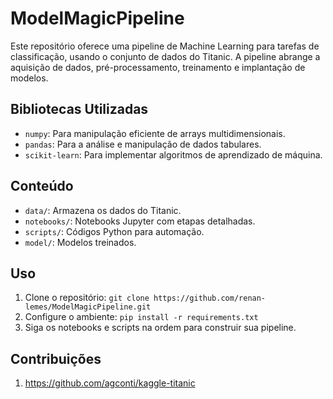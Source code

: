 # ModelMagicPipeline

Este repositório oferece uma pipeline de Machine Learning para tarefas de classificação, usando o conjunto de dados do Titanic. A pipeline abrange a aquisição de dados, pré-processamento, treinamento e implantação de modelos.

## Bibliotecas Utilizadas

- `numpy`: Para manipulação eficiente de arrays multidimensionais.
- `pandas`: Para a análise e manipulação de dados tabulares.
- `scikit-learn`: Para implementar algoritmos de aprendizado de máquina.

## Conteúdo

- `data/`: Armazena os dados do Titanic.
- `notebooks/`: Notebooks Jupyter com etapas detalhadas.
- `scripts/`: Códigos Python para automação.
- `model/`: Modelos treinados.

## Uso

1. Clone o repositório: `git clone https://github.com/renan-lemes/ModelMagicPipeline.git`
2. Configure o ambiente: `pip install -r requirements.txt`
3. Siga os notebooks e scripts na ordem para construir sua pipeline.

## Contribuições

1. <https://github.com/agconti/kaggle-titanic>
